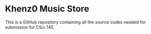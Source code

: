 # Khenz0 Music Store

This is a GitHub repository containing all the source codes needed for submission for CSci 145.
